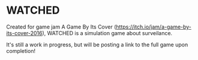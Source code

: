 # WATCHED
Created for game jam A Game By Its Cover (https://itch.io/jam/a-game-by-its-cover-2016), WATCHED is a simulation game about surveilance. 

It's still a work in progress, but will be posting a link to the full game upon completion!

